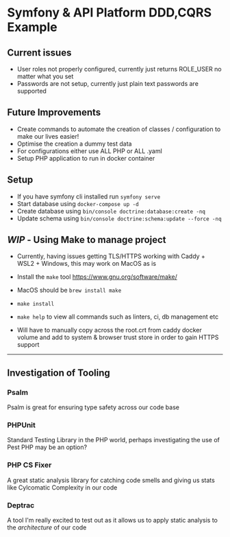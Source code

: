 # Symfony & API Platform DDD,CQRS Example

## Current issues
- User roles not properly configured, currently just returns ROLE_USER no matter what you set
- Passwords are not setup, currently just plain text passwords are supported

## Future Improvements

- Create commands to automate the creation of classes / configuration to make our lives easier!
- Optimise the creation a dummy test data
- For configurations either use ALL PHP or ALL .yaml
- Setup PHP application to run in docker container

## Setup

- If you have symfony cli installed run `symfony serve`
- Start database using `docker-compose up -d`
- Create database using `bin/console doctrine:database:create -nq`
- Update schema using `bin/console doctrine:schema:update --force -nq`


## _WIP_ - Using Make to manage project

- Currently, having issues getting TLS/HTTPS working with Caddy + WSL2 + Windows, this may work on MacOS as is

- Install the `make` tool https://www.gnu.org/software/make/
- MacOS should be `brew install make`

- `make install`
- `make help` to view all commands such as linters, ci, db management etc

- Will have to manually copy across the root.crt from caddy docker volume and add to system & browser trust store in order to gain HTTPS support

---

## Investigation of Tooling

### Psalm

Psalm is great for ensuring type safety across our code base

### PHPUnit

Standard Testing Library in the PHP world, perhaps investigating the use of Pest PHP may be an option?

### PHP CS Fixer 

A great static analysis library for catching code smells and giving us stats like Cylcomatic Complexity in our code

### Deptrac

A tool I'm really excited to test out as it allows us to apply static analysis to the _architecture_ of our code

